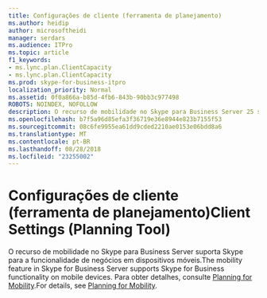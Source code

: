 ```yaml
---
title: Configurações de cliente (ferramenta de planejamento)
ms.author: heidip
author: microsoftheidi
manager: serdars
ms.audience: ITPro
ms.topic: article
f1_keywords:
- ms.lync.plan.ClientCapacity
- ms.lync.plan.ClientCapacity
ms.prod: skype-for-business-itpro
localization_priority: Normal
ms.assetid: 0f0a866a-b85d-4fb6-843b-90bb3c977498
ROBOTS: NOINDEX, NOFOLLOW
description: O recurso de mobilidade no Skype para Business Server 25 suporta Skype para a funcionalidade de negócios em dispositivos móveis. Para obter detalhes, consulte Planning for Mobility.
ms.openlocfilehash: b7f5a96d85efa3f36719e36e8944e823b7155f53
ms.sourcegitcommit: 08c6fe9955ea61dd9cded2210ae0153e06bdd8a6
ms.translationtype: MT
ms.contentlocale: pt-BR
ms.lasthandoff: 08/28/2018
ms.locfileid: "23255002"
---
```

# <a name="client-settings-planning-tool"></a><span data-ttu-id="e4154-104">Configurações de cliente (ferramenta de planejamento)</span><span class="sxs-lookup"><span data-stu-id="e4154-104">Client Settings (Planning Tool)</span></span>

<span data-ttu-id="e4154-105">O recurso de mobilidade no Skype para Business Server suporta Skype para a funcionalidade de negócios em dispositivos móveis.</span><span class="sxs-lookup"><span data-stu-id="e4154-105">The mobility feature in Skype for Business Server supports Skype for Business functionality on mobile devices.</span></span> <span data-ttu-id="e4154-106">Para obter detalhes, consulte [Planning for Mobility](https://technet.microsoft.com/library/12000359-09b5-48f0-986d-fab3a1487f9c.aspx).</span><span class="sxs-lookup"><span data-stu-id="e4154-106">For details, see [Planning for Mobility](https://technet.microsoft.com/library/12000359-09b5-48f0-986d-fab3a1487f9c.aspx).</span></span>


